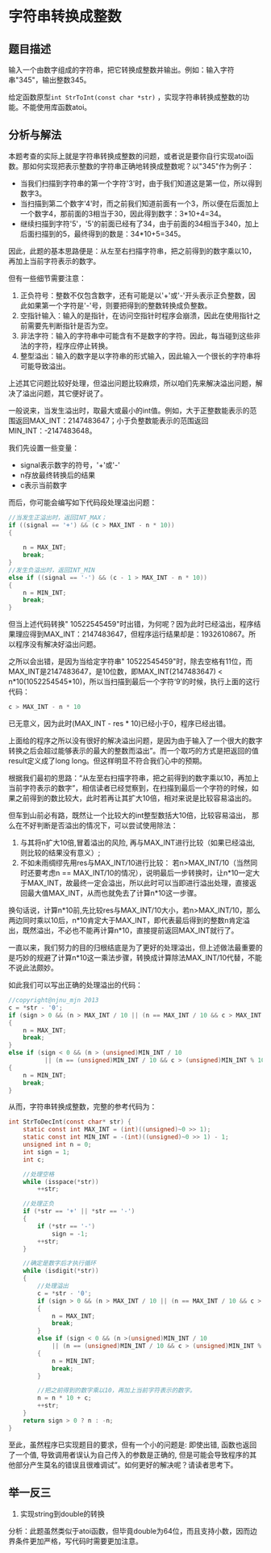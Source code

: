 # 字符串转换成整数

## 题目描述
输入一个由数字组成的字符串，把它转换成整数并输出。例如：输入字符串"345"，输出整数345。

给定函数原型`int StrToInt(const char *str)` ，实现字符串转换成整数的功能。不能使用库函数atoi。

## 分析与解法

本题考查的实际上就是字符串转换成整数的问题，或者说是要你自行实现atoi函数。那如何实现把表示整数的字符串正确地转换成整数呢？以"345"作为例子：
 - 当我们扫描到字符串的第一个字符'3'时，由于我们知道这是第一位，所以得到数字3。
 - 当扫描到第二个数字'4'时，而之前我们知道前面有一个3，所以便在后面加上一个数字4，那前面的3相当于30，因此得到数字：3*10+4=34。
 - 继续扫描到字符'5'，'5'的前面已经有了34，由于前面的34相当于340，加上后面扫描到的5，最终得到的数是：34*10+5=345。

因此，此题的基本思路便是：从左至右扫描字符串，把之前得到的数字乘以10，再加上当前字符表示的数字。  

但有一些细节需要注意：  
1. 正负符号：整数不仅包含数字，还有可能是以'+'或'-'开头表示正负整数，因此如果第一个字符是'-'号，则要把得到的整数转换成负整数。  
2. 空指针输入：输入的是指针，在访问空指针时程序会崩溃，因此在使用指针之前需要先判断指针是否为空。  
3. 非法字符：输入的字符串中可能含有不是数字的字符。因此，每当碰到这些非法的字符，程序应停止转换。  
4. 整型溢出：输入的数字是以字符串的形式输入，因此输入一个很长的字符串将可能导致溢出。  

上述其它问题比较好处理，但溢出问题比较麻烦，所以咱们先来解决溢出问题，解决了溢出问题，其它便好说了。

一般说来，当发生溢出时，取最大或最小的int值。例如，大于正整数能表示的范围返回MAX_INT：2147483647；小于负整数能表示的范围返回MIN_INT：-2147483648。

我们先设置一些变量：
 - signal表示数字的符号，'+'或'-'
 - n存放最终转换后的结果
 - c表示当前数字

而后，你可能会编写如下代码段处理溢出问题：
```c
//当发生正溢出时，返回INT_MAX；
if ((signal == '+') && (c > MAX_INT - n * 10))
{
	
	n = MAX_INT;
	break;
}
//发生负溢出时，返回INT_MIN
else if ((signal == '-') && (c - 1 > MAX_INT - n * 10))
{
	n = MIN_INT;
	break;
}
```
但当上述代码转换"    10522545459"时出错，为何呢？因为此时已经溢出，程序结果理应得到MAX_INT：2147483647，但程序运行结果却是：1932610867。所以程序没有解决好溢出问题。

之所以会出错，是因为当给定字符串"    10522545459"时，除去空格有11位，而MAX_INT是2147483647，是10位数，即MAX_INT(2147483647) < n*10(1052254545\*10)，所以当扫描到最后一个字符‘9’的时候，执行上面的这行代码：
```c
c > MAX_INT - n * 10
```
已无意义，因为此时(MAX_INT - res * 10)已经小于0，程序已经出错。

上面给的程序之所以没有很好的解决溢出问题，是因为由于输入了一个很大的数字转换之后会超过能够表示的最大的整数而溢出”。而一个取巧的方式是把返回的值result定义成了long long。但这样明显不符合我们心中的预期。

根据我们最初的思路：“从左至右扫描字符串，把之前得到的数字乘以10，再加上当前字符表示的数字”，相信读者已经觉察到，在扫描到最后一个字符的时候，如果之前得到的数比较大，此时若再让其扩大10倍，相对来说是比较容易溢出的。  

但车到山前必有路，既然让一个比较大的int整型数括大10倍，比较容易溢出， 那么在不好判断是否溢出的情况下，可以尝试使用除法：

1. 与其将n扩大10倍,冒着溢出的风险, 再与MAX_INT进行比较（如果已经溢出, 则比较的结果没有意义）;
2. 不如未雨绸缪先用res与MAX_INT/10进行比较： 若n>MAX_INT/10（当然同时还要考虑n == MAX_INT/10的情况），说明最后一步转换时，让n*10一定大于MAX_INT，故最终一定会溢出，所以此时可以当即进行溢出处理，直接返回最大值MAX_INT，从而也就免去了计算n\*10这一步骤。  

换句话说，计算n\*10前,先比较res与MAX_INT/10大小，若n>MAX_INT/10，那么两边同时乘以10后，n\*10肯定大于MAX_INT，即代表最后得到的整数n肯定溢出，既然溢出，不必也不能再计算n\*10，直接提前返回MAX_INT就行了。  

一直以来，我们努力的目的归根结底是为了更好的处理溢出，但上述做法最重要的是巧妙的规避了计算n\*10这一乘法步骤，转换成计算除法MAX_INT/10代替，不能不说此法颇妙。  

如此我们可以写出正确的处理溢出的代码：

```c
//copyright@njnu_mjn 2013
c = *str - '0';
if (sign > 0 && (n > MAX_INT / 10 || (n == MAX_INT / 10 && c > MAX_INT % 10)))
{
    n = MAX_INT;
    break;
}
else if (sign < 0 && (n > (unsigned)MIN_INT / 10
          || (n == (unsigned)MIN_INT / 10 && c > (unsigned)MIN_INT % 10)))
{
    n = MIN_INT;
    break;
}
```  
从而，字符串转换成整数，完整的参考代码为：  
```c
int StrToDecInt(const char* str) {
	static const int MAX_INT = (int)((unsigned)~0 >> 1);
	static const int MIN_INT = -(int)((unsigned)~0 >> 1) - 1;
	unsigned int n = 0;
	int sign = 1;
	int c;

	//处理空格
	while (isspace(*str))
		++str;

	//处理正负
	if (*str == '+' || *str == '-')
	{
		if (*str == '-')
			sign = -1;
		++str;
	}

	//确定是数字后才执行循环
	while (isdigit(*str))
	{
		//处理溢出
		c = *str - '0';
		if (sign > 0 && (n > MAX_INT / 10 || (n == MAX_INT / 10 && c > MAX_INT % 10)))
		{
			n = MAX_INT;
			break;
		}
		else if (sign < 0 && (n >(unsigned)MIN_INT / 10
			|| (n == (unsigned)MIN_INT / 10 && c > (unsigned)MIN_INT % 10)))
		{
			n = MIN_INT;
			break;
		}

		//把之前得到的数字乘以10，再加上当前字符表示的数字。
		n = n * 10 + c;
		++str;
	}
	return sign > 0 ? n : -n;
}
```
至此，虽然程序已实现题目的要求，但有一个小的问题是: 即使出错, 函数也返回了一个值, 导致调用者误认为自己传入的参数是正确的, 但是可能会导致程序的其他部分产生莫名的错误且很难调试”。如何更好的解决呢？请读者思考下。

## 举一反三

1. 实现string到double的转换

分析：此题虽然类似于atoi函数，但毕竟double为64位，而且支持小数，因而边界条件更加严格，写代码时需要更加注意。

